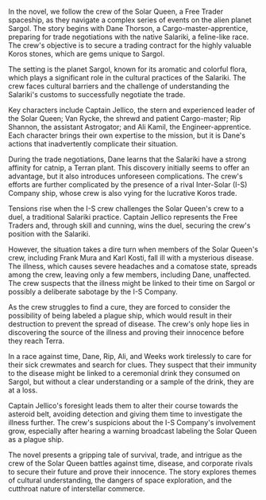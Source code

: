 In the novel, we follow the crew of the Solar Queen, a Free Trader spaceship, as they navigate a complex series of events on the alien planet Sargol. The story begins with Dane Thorson, a Cargo-master-apprentice, preparing for trade negotiations with the native Salariki, a feline-like race. The crew's objective is to secure a trading contract for the highly valuable Koros stones, which are gems unique to Sargol.

The setting is the planet Sargol, known for its aromatic and colorful flora, which plays a significant role in the cultural practices of the Salariki. The crew faces cultural barriers and the challenge of understanding the Salariki's customs to successfully negotiate the trade.

Key characters include Captain Jellico, the stern and experienced leader of the Solar Queen; Van Rycke, the shrewd and patient Cargo-master; Rip Shannon, the assistant Astrogator; and Ali Kamil, the Engineer-apprentice. Each character brings their own expertise to the mission, but it is Dane's actions that inadvertently complicate their situation.

During the trade negotiations, Dane learns that the Salariki have a strong affinity for catnip, a Terran plant. This discovery initially seems to offer an advantage, but it also introduces unforeseen complications. The crew's efforts are further complicated by the presence of a rival Inter-Solar (I-S) Company ship, whose crew is also vying for the lucrative Koros trade.

Tensions rise when the I-S crew challenges the Solar Queen's crew to a duel, a traditional Salariki practice. Captain Jellico represents the Free Traders and, through skill and cunning, wins the duel, securing the crew's position with the Salariki.

However, the situation takes a dire turn when members of the Solar Queen's crew, including Frank Mura and Karl Kosti, fall ill with a mysterious disease. The illness, which causes severe headaches and a comatose state, spreads among the crew, leaving only a few members, including Dane, unaffected. The crew suspects that the illness might be linked to their time on Sargol or possibly a deliberate sabotage by the I-S Company.

As the crew struggles to find a cure, they are forced to consider the possibility of being labeled a plague ship, which would result in their destruction to prevent the spread of disease. The crew's only hope lies in discovering the source of the illness and proving their innocence before they reach Terra.

In a race against time, Dane, Rip, Ali, and Weeks work tirelessly to care for their sick crewmates and search for clues. They suspect that their immunity to the disease might be linked to a ceremonial drink they consumed on Sargol, but without a clear understanding or a sample of the drink, they are at a loss.

Captain Jellico's foresight leads them to alter their course towards the asteroid belt, avoiding detection and giving them time to investigate the illness further. The crew's suspicions about the I-S Company's involvement grow, especially after hearing a warning broadcast labeling the Solar Queen as a plague ship.

The novel presents a gripping tale of survival, trade, and intrigue as the crew of the Solar Queen battles against time, disease, and corporate rivals to secure their future and prove their innocence. The story explores themes of cultural understanding, the dangers of space exploration, and the cutthroat nature of interstellar commerce.